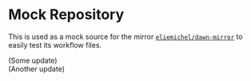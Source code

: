 Mock Repository
===============

This is used as a mock source for the mirror [`eliemichel/dawn-mirror`](https://github.com/eliemichel/dawn-mirror) to easily test its workflow files.

(Some update)  
(Another update)  
